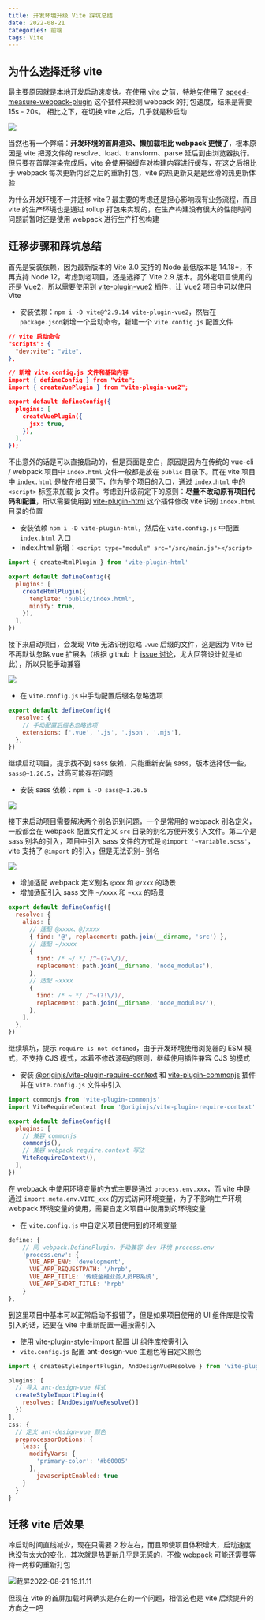 ```yaml
---
title: 开发环境升级 Vite 踩坑总结
date: 2022-08-21
categories: 前端
tags: Vite
---
```


## 为什么选择迁移 vite

最主要原因就是本地开发启动速度快。在使用 vite 之前，特地先使用了 [speed-measure-webpack-plugin](https://github.com/stephencookdev/speed-measure-webpack-plugin) 这个插件来检测 webpack 的打包速度，结果是需要 15s - 20s。 相比之下，在切换 vite 之后，几乎就是秒启动

![](https://notesimgs.oss-cn-shanghai.aliyuncs.com/img/%E6%88%AA%E5%B1%8F2022-08-05%2021.59.18.png)

当然也有一个弊端：**开发环境的首屏渲染、懒加载相比 webpack 更慢了**，根本原因是 vite 把源文件的 resolve、load、transform、parse 延后到由浏览器执行。但只要在首屏渲染完成后，vite 会使用强缓存对构建内容进行缓存，在这之后相比于 webpack 每次更新内容之后的重新打包，vite 的热更新又是是丝滑的热更新体验

为什么开发环境不一并迁移 vite？最主要的考虑还是担心影响现有业务流程，而且 vite 的生产环境也是通过 rollup 打包来实现的，在生产构建没有很大的性能时间问题前暂时还是使用 webpack 进行生产打包构建

## 迁移步骤和踩坑总结

首先是安装依赖，因为最新版本的 Vite 3.0 支持的 Node 最低版本是 14.18+，不再支持 Node 12，考虑到老项目，还是选择了 Vite 2.9 版本。另外老项目使用的还是 Vue2，所以需要使用到 [vite-plugin-vue2](https://github.com/underfin/vite-plugin-vue2) 插件，让 Vue2 项目中可以使用 Vite

- 安装依赖：`npm i -D vite@^2.9.14 vite-plugin-vue2`，然后在 `package.json`新增一个启动命令，新建一个 `vite.config.js` 配置文件

```json
// vite 启动命令
"scripts": {
  "dev:vite": "vite",
},

// 新增 vite.config.js 文件和基础内容
import { defineConfig } from "vite";
import { createVuePlugin } from "vite-plugin-vue2";

export default defineConfig({
  plugins: [
    createVuePlugin({
      jsx: true,
    }),
  ],
});
```

不出意外的话是可以直接启动的，但是页面是空白，原因是因为在传统的 vue-cli / webpack 项目中 `index.html` 文件一般都是放在 `public` 目录下。而在 vite 项目中 `index.html` 是放在根目录下，作为整个项目的入口，通过 `index.html` 中的 `<script>` 标签来加载 js 文件。考虑到升级前定下的原则：**尽量不改动原有项目代码和配置**，所以需要使用到 [vite-plugin-html](https://github.com/vbenjs/vite-plugin-html/blob/main/README.zh_CN.md) 这个插件修改 vite 识别 `index.html` 目录的位置

- 安装依赖 `npm i -D vite-plugin-html`，然后在 `vite.config.js` 中配置 `index.html` 入口
- index.html 新增：`<script type="module" src="/src/main.js"></script>`

```js
import { createHtmlPlugin } from 'vite-plugin-html'

export default defineConfig({
  plugins: [
    createHtmlPlugin({
      template: 'public/index.html',
      minify: true,
    }),
  ],
})
```

接下来启动项目，会发现 Vite 无法识别忽略 `.vue` 后缀的文件，这是因为 Vite 已不再默认忽略.vue 扩展名（根据 github 上 [issue 讨论](https://github.com/vitejs/vite/issues/178#issuecomment-630138450)，尤大回答设计就是如此），所以只能手动兼容

![](https://notesimgs.oss-cn-shanghai.aliyuncs.com/img/%E6%88%AA%E5%B1%8F2022-08-06%2007.21.57.png)

- 在 `vite.config.js` 中手动配置后缀名忽略选项

```js
export default defineConfig({
  resolve: {
    // 手动配置后缀名忽略选项
    extensions: ['.vue', '.js', '.json', '.mjs'],
  },
})
```

继续启动项目，提示找不到 sass 依赖，只能重新安装 sass，版本选择低一些，`sass@~1.26.5`，过高可能存在问题

- 安装 sass 依赖：`npm i -D sass@~1.26.5`

![](https://notesimgs.oss-cn-shanghai.aliyuncs.com/img/%E6%88%AA%E5%B1%8F2022-08-06%2007.36.23.png)

接下来启动项目需要解决两个别名识别问题，一个是常用的 webpack 别名定义，一般都会在 webpack 配置文件定义 `src` 目录的别名方便开发引入文件。第二个是 sass 别名的引入，项目中引入 sass 文件的方式是 `@import '~variable.scss'`，vite 支持了 `@import` 的引入，但是无法识别`~` 别名

![](https://notesimgs.oss-cn-shanghai.aliyuncs.com/img/%E6%88%AA%E5%B1%8F2022-08-06%2007.38.24.png)

- 增加适配 webpack 定义别名 `@xxx` 和 `@/xxx` 的场景
- 增加适配引入 sass 文件 `~/xxxx` 和 `~xxx` 的场景

```js
export default defineConfig({
  resolve: {
    alias: [
      // 适配 @xxxx、@/xxxx
      { find: '@', replacement: path.join(__dirname, 'src') },
      // 适配 ~/xxxx
      {
        find: /* ~/ */ /^~(?=\/)/,
        replacement: path.join(__dirname, 'node_modules'),
      },
      // 适配 ~xxxx
      {
        find: /* ~ */ /^~(?!\/)/,
        replacement: path.join(__dirname, 'node_modules/'),
      },
    ],
  },
})
```

继续填坑，提示 `require is not defined`，由于开发环境使用浏览器的 ESM 模式，不支持 CJS 模式，本着不修改源码的原则，继续使用插件兼容 CJS 的模式

- 安装 [@originjs/vite-plugin-require-context](https://www.npmjs.com/package/@originjs/vite-plugin-require-context) 和 [vite-plugin-commonjs](https://github.com/vite-plugin/vite-plugin-commonjs) 插件并在 `vite.config.js` 文件中引入

```js
import commonjs from 'vite-plugin-commonjs'
import ViteRequireContext from '@originjs/vite-plugin-require-context'

export default defineConfig({
  plugins: [
    // 兼容 commonjs
    commonjs(),
    // 兼容 webpack require.context 写法
    ViteRequireContext(),
  ],
})
```

在 webpack 中使用环境变量的方式主要是通过 `process.env.xxx`，而 vite 中是通过 `import.meta.env.VITE_xxx` 的方式访问环境变量，为了不影响生产环境 webpack 环境变量的使用，需要自定义项目中使用到的环境变量

- 在 `vite.config.js` 中自定义项目使用到的环境变量

```js
define: {
    // 同 webpack.DefinePlugin，手动兼容 dev 环境 process.env
    'process.env': {
      VUE_APP_ENV: 'development',
      VUE_APP_REQUESTPATH: '/hrpb',
      VUE_APP_TITLE: '传统金融业务人员PB系统',
      VUE_APP_SHORT_TITLE: 'hrpb'
    }
},
```

到这里项目中基本可以正常启动不报错了，但是如果项目使用的 UI 组件库是按需引入的话，还要在 vite 中重新配置一遍按需引入

- 使用 [vite-plugin-style-import](https://github.com/vbenjs/vite-plugin-style-import) 配置 UI 组件库按需引入
- `vite.config.js` 配置 ant-design-vue 主题色等自定义颜色

```js
import { createStyleImportPlugin, AndDesignVueResolve } from 'vite-plugin-style-import'

plugins: [
  // 导入 ant-design-vue 样式
  createStyleImportPlugin({
    resolves: [AndDesignVueResolve()]
  })
],
css: {
  // 定义 ant-design-vue 颜色
  preprocessorOptions: {
    less: {
      modifyVars: {
        'primary-color': '#b60005'
      },
        javascriptEnabled: true
    }
  }
}
```

## 迁移 vite 后效果

冷启动时间直线减少，现在只需要 2 秒左右，而且即使项目体积增大，启动速度也没有太大的变化，其次就是热更新几乎是无感的，不像 webpack 可能还需要等待一两秒的重新打包

![截屏2022-08-21 19.11.11](https://notesimgs.oss-cn-shanghai.aliyuncs.com/img/%E6%88%AA%E5%B1%8F2022-08-21%2019.11.11.png)

但现在 vite 的首屏加载时间确实是存在的一个问题，相信这也是 vite 后续提升的方向之一吧
